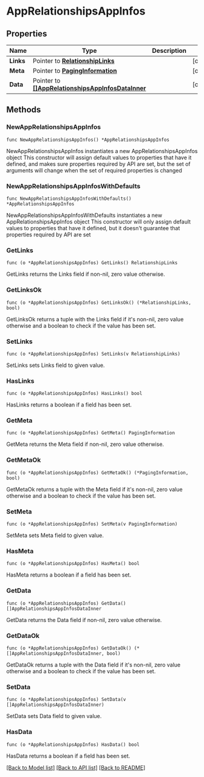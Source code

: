 # AppRelationshipsAppInfos

## Properties

Name | Type | Description | Notes
------------ | ------------- | ------------- | -------------
**Links** | Pointer to [**RelationshipLinks**](RelationshipLinks.md) |  | [optional] 
**Meta** | Pointer to [**PagingInformation**](PagingInformation.md) |  | [optional] 
**Data** | Pointer to [**[]AppRelationshipsAppInfosDataInner**](AppRelationshipsAppInfosDataInner.md) |  | [optional] 

## Methods

### NewAppRelationshipsAppInfos

`func NewAppRelationshipsAppInfos() *AppRelationshipsAppInfos`

NewAppRelationshipsAppInfos instantiates a new AppRelationshipsAppInfos object
This constructor will assign default values to properties that have it defined,
and makes sure properties required by API are set, but the set of arguments
will change when the set of required properties is changed

### NewAppRelationshipsAppInfosWithDefaults

`func NewAppRelationshipsAppInfosWithDefaults() *AppRelationshipsAppInfos`

NewAppRelationshipsAppInfosWithDefaults instantiates a new AppRelationshipsAppInfos object
This constructor will only assign default values to properties that have it defined,
but it doesn't guarantee that properties required by API are set

### GetLinks

`func (o *AppRelationshipsAppInfos) GetLinks() RelationshipLinks`

GetLinks returns the Links field if non-nil, zero value otherwise.

### GetLinksOk

`func (o *AppRelationshipsAppInfos) GetLinksOk() (*RelationshipLinks, bool)`

GetLinksOk returns a tuple with the Links field if it's non-nil, zero value otherwise
and a boolean to check if the value has been set.

### SetLinks

`func (o *AppRelationshipsAppInfos) SetLinks(v RelationshipLinks)`

SetLinks sets Links field to given value.

### HasLinks

`func (o *AppRelationshipsAppInfos) HasLinks() bool`

HasLinks returns a boolean if a field has been set.

### GetMeta

`func (o *AppRelationshipsAppInfos) GetMeta() PagingInformation`

GetMeta returns the Meta field if non-nil, zero value otherwise.

### GetMetaOk

`func (o *AppRelationshipsAppInfos) GetMetaOk() (*PagingInformation, bool)`

GetMetaOk returns a tuple with the Meta field if it's non-nil, zero value otherwise
and a boolean to check if the value has been set.

### SetMeta

`func (o *AppRelationshipsAppInfos) SetMeta(v PagingInformation)`

SetMeta sets Meta field to given value.

### HasMeta

`func (o *AppRelationshipsAppInfos) HasMeta() bool`

HasMeta returns a boolean if a field has been set.

### GetData

`func (o *AppRelationshipsAppInfos) GetData() []AppRelationshipsAppInfosDataInner`

GetData returns the Data field if non-nil, zero value otherwise.

### GetDataOk

`func (o *AppRelationshipsAppInfos) GetDataOk() (*[]AppRelationshipsAppInfosDataInner, bool)`

GetDataOk returns a tuple with the Data field if it's non-nil, zero value otherwise
and a boolean to check if the value has been set.

### SetData

`func (o *AppRelationshipsAppInfos) SetData(v []AppRelationshipsAppInfosDataInner)`

SetData sets Data field to given value.

### HasData

`func (o *AppRelationshipsAppInfos) HasData() bool`

HasData returns a boolean if a field has been set.


[[Back to Model list]](../README.md#documentation-for-models) [[Back to API list]](../README.md#documentation-for-api-endpoints) [[Back to README]](../README.md)


